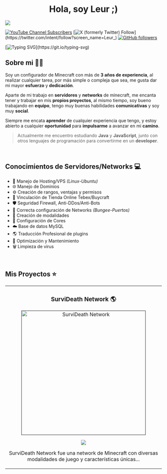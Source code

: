 <div align="center">
<h1 align="center">Hola, soy Leur ;)</h1>
</div>
 <img src="https://i.imgur.com/b3yzmfR.jpg"> 

[![YouTube Channel Subscribers](https://img.shields.io/youtube/channel/subscribers/UCxt8c9CxCk9IjieMTRMJBEg)](https://www.youtube.com/@leur_?sub_confirmation=1)
[![X (formerly Twitter) Follow](https://img.shields.io/twitter/follow/Leur_)](https://twitter.com/intent/follow?screen_name=Leur_)
[![GitHub followers](https://img.shields.io/github/followers/leurcraft?style=social)](https://github.com/Leurcraft)

[![Typing SVG](https://readme-typing-svg.demolab.com?font=Roboto+Mono&pause=1000&color=51FF73&vCenter=true&random=false&width=500&lines=El+configurador+perfecto+para+ti...)](https://git.io/typing-svg)

## Sobre mi 🙋‍♂️ 

Soy un configurador de Minecraft con más de **3 años de experiencia**, al realizar cualquier tarea, por más simple o compleja que sea, me gusta dar mi mayor **esfuerzo** y **dedicación**.

Aparte de mi trabajo en **servidores** y **networks** de minecraft, me encanta tener y trabajar en mis **propios proyectos**, al mismo tiempo, soy bueno trabajando en **equipo**, tengo muy buenas habilidades **comunicativas** y soy muy **social**.

Siempre me encata **aprender** de cualquier experiencia que tengo, y estoy abierto a cualquier **oportunidad** para **impulsarme** a avanzar en mi **camino**.

> Actualmente me encuentro estudiando **Java** y **JavaScript**, junto con otros lenguajes de programación para convertirme en un **developer**.
<br>

## Conocimientos de Servidores/Networks 💻

- 🐧 Manejo de Hosting/VPS *(Linux-Ubuntu)*
- 🌐 Manejo de Dominios
- ⚙️ Creación de rangos, ventajas y permisos 
- 🛒 Vinculación de Tienda Online Tebex/Buycraft
- 🛡️ Seguridad Firewall, Anti-DDos/Anti-Bots
- 🔨 Correcta configuración de Networks *(Bungee-Puertos)*
- 🔗 Creación de modalidades 
- 📂 Configuración de Cores
- ☁️ Base de datos MySQL
- 🌎 Traducción Profesional de plugins
- 🔧 Optimización y Mantenimiento
- 🗑️ Limpieza de virus
<br>

## Mis Proyectos ⭐

<table>
<tr>
<td width="50%">
<h3 align="center">SurviDeath Network 🌎</h3>
<div align="center">
<a href=""https://github.com/Leurcraft/SurviDeath-Network"><img src="https://i.imgur.com/VI3ZmwZ.jpg" width="400" alt="SurviDeath Network"></a>
<p>
<a href="https://github.com/Leurcraft/SurviDeath-Network" target="_blank">
<img src="https://img.shields.io/badge/VER-5BECCA?style=for-the-badge&logo=github&logoColor=black">
</a>
</p>
<p> SurviDeath Network fue una network de Minecraft con diversas modalidades de juego y características únicas... </p>
</div>
